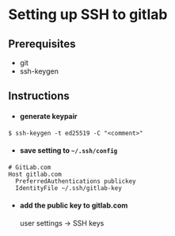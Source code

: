 # Setting up SSH to gitlab

## Prerequisites

- git
- ssh-keygen

## Instructions

- #### generate keypair
```
$ ssh-keygen -t ed25519 -C "<comment>"
```

- #### save setting to `~/.ssh/config`
```
# GitLab.com
Host gitlab.com
  PreferredAuthentications publickey
  IdentityFile ~/.ssh/gitlab-key
```

- #### add the public key to gitlab.com

    user settings -> SSH keys 
